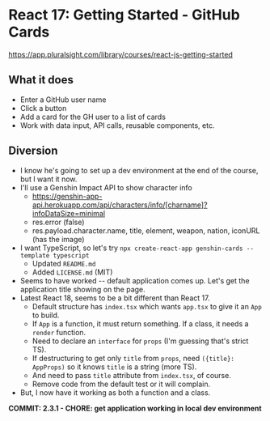 # React 17: Getting Started - GitHub Cards
https://app.pluralsight.com/library/courses/react-js-getting-started

## What it does
* Enter a GitHub user name
* Click a button
* Add a card for the GH user to a list of cards
* Work with data input, API calls, reusable components, etc.

## Diversion
* I know he's going to set up a dev environment at the end of the course, but I want it now.
* I'll use a Genshin Impact API to show character info
   * https://genshin-app-api.herokuapp.com/api/characters/info/[charname]?infoDataSize=minimal
   * res.error (false)
   * res.payload.character.name, title, element, weapon, nation, iconURL (has the image)
* I want TypeScript, so let's try `npx create-react-app genshin-cards --template typescript`
   * Updated `README.md`
   * Added `LICENSE.md` (MIT)
* Seems to have worked -- default application comes up. Let's get the application title showing on the page.
* Latest React 18, seems to be a bit different than React 17.
   * Default structure has `index.tsx` which wants `app.tsx` to give it an `App` to build.
   * If `App` is a function, it must return something. If a class, it needs a `render` function.
   * Need to declare an `interface` for `props` (I'm guessing that's strict TS).
   * If destructuring to get only `title` from `props`, need `({title}: AppProps)` so it knows `title` is a string (more TS).
   * And need to pass `title` attribute from `index.tsx`, of course.
   * Remove code from the default test or it will complain.
* But, I now have it working as both a function and a class.

**COMMIT: 2.3.1 - CHORE: get application working in local dev environment**
